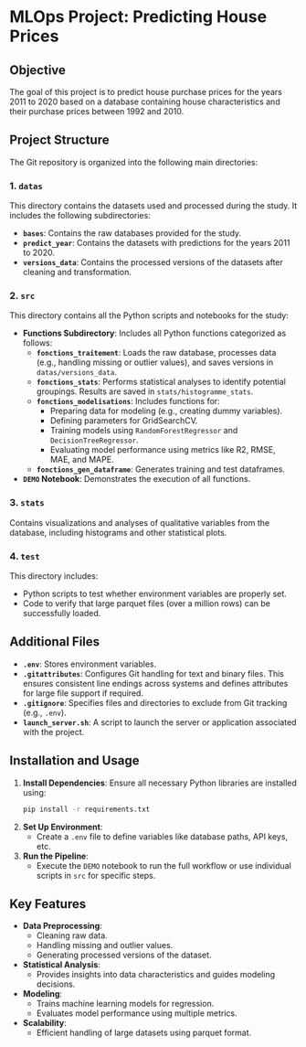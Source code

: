 # MLOps Project: Predicting House Prices

## Objective
The goal of this project is to predict house purchase prices for the years 2011 to 2020 based on a database containing house characteristics and their purchase prices between 1992 and 2010.

## Project Structure
The Git repository is organized into the following main directories:

### 1. `datas`
This directory contains the datasets used and processed during the study. It includes the following subdirectories:
- **`bases`**: Contains the raw databases provided for the study.
- **`predict_year`**: Contains the datasets with predictions for the years 2011 to 2020.
- **`versions_data`**: Contains the processed versions of the datasets after cleaning and transformation.

### 2. `src`
This directory contains all the Python scripts and notebooks for the study:
- **Functions Subdirectory**: Includes all Python functions categorized as follows:
  - **`fonctions_traitement`**: Loads the raw database, processes data (e.g., handling missing or outlier values), and saves versions in `datas/versions_data`.
  - **`fonctions_stats`**: Performs statistical analyses to identify potential groupings. Results are saved in `stats/histogramme_stats`.
  - **`fonctions_modelisations`**: Includes functions for:
    - Preparing data for modeling (e.g., creating dummy variables).
    - Defining parameters for GridSearchCV.
    - Training models using `RandomForestRegressor` and `DecisionTreeRegressor`.
    - Evaluating model performance using metrics like R2, RMSE, MAE, and MAPE.
  - **`fonctions_gen_dataframe`**: Generates training and test dataframes.
- **`DEMO` Notebook**: Demonstrates the execution of all functions.

### 3. `stats`
Contains visualizations and analyses of qualitative variables from the database, including histograms and other statistical plots.

### 4. `test`
This directory includes:
- Python scripts to test whether environment variables are properly set.
- Code to verify that large parquet files (over a million rows) can be successfully loaded.

## Additional Files
- **`.env`**: Stores environment variables.
- **`.gitattributes`**: Configures Git handling for text and binary files. This ensures consistent line endings across systems and defines attributes for large file support if required.
- **`.gitignore`**: Specifies files and directories to exclude from Git tracking (e.g., `.env`).
- **`launch_server.sh`**: A script to launch the server or application associated with the project.

## Installation and Usage
1. **Install Dependencies**: Ensure all necessary Python libraries are installed using:
   ```bash
   pip install -r requirements.txt
   ```
2. **Set Up Environment**:
   - Create a `.env` file to define variables like database paths, API keys, etc.
3. **Run the Pipeline**:
   - Execute the `DEMO` notebook to run the full workflow or use individual scripts in `src` for specific steps.

## Key Features
- **Data Preprocessing**:
  - Cleaning raw data.
  - Handling missing and outlier values.
  - Generating processed versions of the dataset.
- **Statistical Analysis**:
  - Provides insights into data characteristics and guides modeling decisions.
- **Modeling**:
  - Trains machine learning models for regression.
  - Evaluates model performance using multiple metrics.
- **Scalability**:
  - Efficient handling of large datasets using parquet format.
